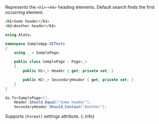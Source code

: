 Represents the `<h1>`-`<h6>` heading elements. Default search finds the first occurring element.

```html
<h1>Some header</h1>
<h2>Another header</h2>
```
```cs
using Atata;

namespace SampleApp.UITests
{
    using _ = SamplePage;

    public class SamplePage : Page<_>
    {
        public H1<_> Header { get; private set; }

        public H2<_> SecondaryHeader { get; private set; }
    }
}
```
```cs
Go.To<SamplePage>().
    Header.Should.Equal("Some header").
    SecondaryHeader.Should.Contain("Another");
```

Supports `[Format]` settings attribute.
{:.info}